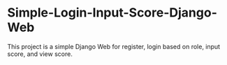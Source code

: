 # Simple-Login-Input-Score-Django-Web
This project is a simple Django Web for register, login based on role, input score, and view score.
